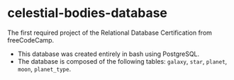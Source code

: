# celestial-bodies-database
The first required project of the Relational Database Certification from freeCodeCamp.
- This database was created entirely in bash using PostgreSQL. 
- The database is composed of the following tables: `galaxy`, `star`, `planet`, `moon`, `planet_type`.
